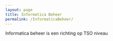 ```yaml
---
layout: page
title: Informatica Beheer
permalink: /InformaticaBeheer/
---
```


Informatica beheer is een richting op TSO niveau